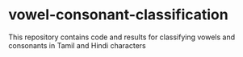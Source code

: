 # vowel-consonant-classification
This repository contains code and results for classifying vowels and consonants in Tamil and Hindi characters

